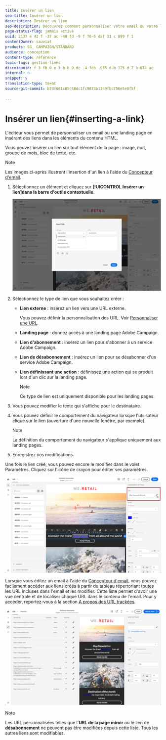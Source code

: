 ```yaml
---
title: Insérer un lien
seo-title: Insérer un lien
description: Insérer un lien
seo-description: Découvrez comment personnaliser votre email ou votre landing page en insérant des liens dans les éléments du contenu HTML.
page-status-flag: jamais activé
uuid: 2137 e 42 f -37 ac -40 fd -9 f 76-6 daf 31 c 899 f 1
contentOwner: sauviat
products: SG_ CAMPAIGN/STANDARD
audience: conception
content-type: référence
topic-tags: gestion-liens
discoiquuid: f 3 fb 0 e 3 b-b 9 dc -4 feb -955 d-b 125 d 7 b 074 ac
internal: n
snippet: y
translation-type: tm+mt
source-git-commit: b7df681c05c48dc1fc9873b1339fbc756e5e0f5f

---
```



# Insérer un lien{#inserting-a-link}

L'éditeur vous permet de personnaliser un email ou une landing page en insérant des liens dans les éléments du contenu HTML.

Vous pouvez insérer un lien sur tout élément de la page : image, mot, groupe de mots, bloc de texte, etc.

>[!NOTE]
>
>Les images ci-après illustrent l'insertion d'un lien à l'aide du [Concepteur d'email](../../designing/using/about-email-content-design.md#about-the-email-designer).

1. Sélectionnez un élément et cliquez sur **[!UICONTROL Insérer un lien]dans la barre d'outils contextuelle.**

   ![](assets/des_insert_link.png)

1. Sélectionnez le type de lien que vous souhaitez créer :

   * **Lien externe** : insérez un lien vers une URL externe.

      Vous pouvez définir la personnalisation des URL. Voir [Personnaliser une URL](../../designing/using/personalizing-urls.md).

   * **Landing page** : donnez accès à une landing page Adobe Campaign.
   * **Lien d'abonnement** : insérez un lien pour s'abonner à un service Adobe Campaign.
   * **Lien de désabonnement** : insérez un lien pour se désabonner d'un service Adobe Campaign.
   * **Lien définissant une action** : définissez une action qui se produit lors d'un clic sur la landing page.

      >[!NOTE]
      >
      >Ce type de lien est uniquement disponible pour les landing pages.

1. Vous pouvez modifier le texte qui s'affiche pour le destinataire.
1. Vous pouvez définir le comportement du navigateur lorsque l'utilisateur clique sur le lien (ouverture d'une nouvelle fenêtre, par exemple).

   >[!NOTE]
   >
   >La définition du comportement du navigateur s'applique uniquement aux landing pages.

1. Enregistrez vos modifications.

Une fois le lien créé, vous pouvez encore le modifier dans le volet Paramètres. Cliquez sur l'icône de crayon pour éditer ses paramètres.

![](assets/des_link_edit.png)

Lorsque vous éditez un email à l'aide du [Concepteur d'email](../../designing/using/about-email-content-design.md#about-the-email-designer), vous pouvez facilement accéder aux liens créés à partir du tableau répertoriant toutes les URL incluses dans l'email et les modifier. Cette liste permet d'avoir une vue centrale et de localiser chaque URL dans le contenu de l'email. Pour y accéder, reportez-vous à la section [A propos des URL trackées](../../designing/using/about-tracked-urls.md).

![](assets/des_link_list.png)

>[!NOTE]
>
>Les URL personnalisées telles que l'**URL de la page miroir** ou le lien de **désabonnement** ne peuvent pas être modifiées depuis cette liste. Tous les autres liens sont modifiables.

